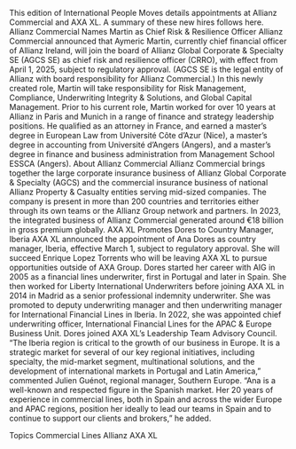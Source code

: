 This edition of International People Moves details appointments at Allianz Commercial and AXA XL.
A summary of these new hires follows here.
Allianz Commercial Names Martin as Chief Risk & Resilience Officer
Allianz Commercial announced that Aymeric Martin, currently chief financial officer of Allianz Ireland, will join the board of Allianz Global Corporate & Specialty SE (AGCS SE) as chief risk and resilience officer (CRRO), with effect from April 1, 2025, subject to regulatory approval. (AGCS SE is the legal entity of Allianz with board responsibility for Allianz Commercial.)
In this newly created role, Martin will take responsibility for Risk Management, Compliance, Underwriting Integrity & Solutions, and Global Capital Management.
Prior to his current role, Martin worked for over 10 years at Allianz in Paris and Munich in a range of finance and strategy leadership positions.
He qualified as an attorney in France, and earned a master’s degree in European Law from Université Côte d’Azur (Nice), a master’s degree in accounting from Université d’Angers (Angers), and a master’s degree in finance and business administration from Management School ESSCA (Angers).
About Allianz Commercial
Allianz Commercial brings together the large corporate insurance business of Allianz Global Corporate & Specialty (AGCS) and the commercial insurance business of national Allianz Property & Casualty entities serving mid-sized companies. The company is present in more than 200 countries and territories either through its own teams or the Allianz Group network and partners. In 2023, the integrated business of Allianz Commercial generated around €18 billion in gross premium globally.
AXA XL Promotes Dores to Country Manager, Iberia
AXA XL announced the appointment of Ana Dores as country manager, Iberia, effective March 1, subject to regulatory approval. She will succeed Enrique Lopez Torrents who will be leaving AXA XL to pursue opportunities outside of AXA Group.
Dores started her career with AIG in 2005 as a financial lines underwriter, first in Portugal and later in Spain. She then worked for Liberty International Underwriters before joining AXA XL in 2014 in Madrid as a senior professional indemnity underwriter. She was promoted to deputy underwriting manager and then underwriting manager for International Financial Lines in Iberia.
In 2022, she was appointed chief underwriting officer, International Financial Lines for the APAC & Europe Business Unit. Dores joined AXA XL’s Leadership Team Advisory Council.
“The Iberia region is critical to the growth of our business in Europe. It is a strategic market for several of our key regional initiatives, including specialty, the mid-market segment, multinational solutions, and the development of international markets in Portugal and Latin America,” commented Julien Guénot, regional manager, Southern Europe.
“Ana is a well-known and respected figure in the Spanish market. Her 20 years of experience in commercial lines, both in Spain and across the wider Europe and APAC regions, position her ideally to lead our teams in Spain and to continue to support our clients and brokers,” he added.

Topics
Commercial Lines
Allianz
AXA XL
